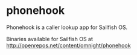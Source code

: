 # phonehook

Phonehook is a caller lookup app for Sailfish OS.

Binaries available for Sailfish OS at http://openrepos.net/content/omnight/phonehook
